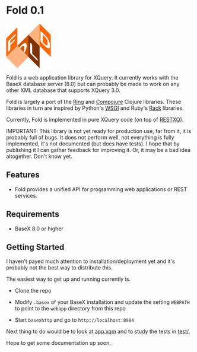 # Fold 0.1

![Fold](logo.png)

Fold is a web application library for XQuery. It currently works with the BaseX
database server (8.0) but can probably be made to work on any other XML database that 
supports XQuery 3.0.

Fold is largely a port of the [Ring][ring] and [Compojure][compojure] Clojure
libraries. These libraries in turn are inspired by Python's [WSGI][wsgi] and
Ruby's [Rack][rack] libraries.

Currently, Fold is implemented in pure XQuery code (on top of [RESTXQ][restxq]).

IMPORTANT: This library is not yet ready for production use, far from it, it is
probably full of bugs. It does not perform well, not everything is fully
implemented, it's not documented (but does have tests). I hope that by
publishing it I can gather feedback for improving it. Or, it may be a bad idea
altogether. Don't know yet.

## Features

- Fold provides a unified API for programming web applications or REST services.

## Requirements

- BaseX 8.0 or higher

## Getting Started

I haven't payed much attention to installation/deployment yet and it's probably
not the best way to distribute this.

The easiest way to get up and running currently is.

- Clone the repo

- Modify `.basex` of your BaseX installation and update the setting `WEBPATH` 
  to point to the `webapp` directory from this repo

- Start `basexhttp` and go to `http://localhost:8984`

Next thing to do would be to look at [app.xqm][example-app] and to study
the tests in [test/][tests].

Hope to get some documentation up soon.

[tests]: test/
[example-app]: webapp/fold-examples/app.xqm
[wsgi]: http://wsgi.readthedocs.org/en/latest
[rack]: http://rack.github.io
[restxq]: http://exquery.github.io/exquery/exquery-restxq-specification/restxq-1.0-specification.html
[ring]: https://github.com/ring-clojure/ring
[compojure]: https://github.com/weavejester/compojure
